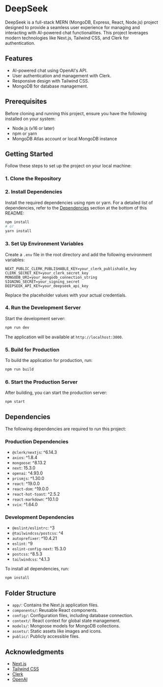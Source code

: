 # DeepSeek

DeepSeek is a full-stack MERN (MongoDB, Express, React, Node.js) project designed to provide a seamless user experience for managing and interacting with AI-powered chat functionalities. This project leverages modern technologies like Next.js, Tailwind CSS, and Clerk for authentication.

## Features
- AI-powered chat using OpenAI's API.
- User authentication and management with Clerk.
- Responsive design with Tailwind CSS.
- MongoDB for database management.

## Prerequisites
Before cloning and running this project, ensure you have the following installed on your system:
- Node.js (v16 or later)
- npm or yarn
- MongoDB Atlas account or local MongoDB instance

## Getting Started
Follow these steps to set up the project on your local machine:

### 1. Clone the Repository

### 2. Install Dependencies
Install the required dependencies using npm or yarn. For a detailed list of dependencies, refer to the [Dependencies](#dependencies) section at the bottom of this README:
```bash
npm install
# or
yarn install
```

### 3. Set Up Environment Variables
Create a `.env` file in the root directory and add the following environment variables:
```env
NEXT_PUBLIC_CLERK_PUBLISHABLE_KEY=your_clerk_publishable_key
CLERK_SECRET_KEY=your_clerk_secret_key
MONGODB_URI=your_mongodb_connection_string
SIGNING_SECRET=your_signing_secret
DEEPSEEK_API_KEY=your_deepseek_api_key
```
Replace the placeholder values with your actual credentials.

### 4. Run the Development Server
Start the development server:
```bash
npm run dev
```
The application will be available at `http://localhost:3000`.

### 5. Build for Production
To build the application for production, run:
```bash
npm run build
```

### 6. Start the Production Server
After building, you can start the production server:
```bash
npm start
```

## Dependencies

The following dependencies are required to run this project:

### Production Dependencies
- `@clerk/nextjs`: ^6.14.3
- `axios`: ^1.8.4
- `mongoose`: ^8.13.2
- `next`: 15.3.0
- `openai`: ^4.93.0
- `prismjs`: ^1.30.0
- `react`: ^19.0.0
- `react-dom`: ^19.0.0
- `react-hot-toast`: ^2.5.2
- `react-markdown`: ^10.1.0
- `svix`: ^1.64.0

### Development Dependencies
- `@eslint/eslintrc`: ^3
- `@tailwindcss/postcss`: ^4
- `autoprefixer`: ^10.4.21
- `eslint`: ^9
- `eslint-config-next`: 15.3.0
- `postcss`: ^8.5.3
- `tailwindcss`: ^4.1.3

To install all dependencies, run:
```bash
npm install
```

## Folder Structure
- `app/`: Contains the Next.js application files.
- `components/`: Reusable React components.
- `config/`: Configuration files, including database connection.
- `context/`: React context for global state management.
- `models/`: Mongoose models for MongoDB collections.
- `assets/`: Static assets like images and icons.
- `public/`: Publicly accessible files.

## Acknowledgments
- [Next.js](https://nextjs.org/)
- [Tailwind CSS](https://tailwindcss.com/)
- [Clerk](https://clerk.dev/)
- [OpenAI](https://openai.com/)